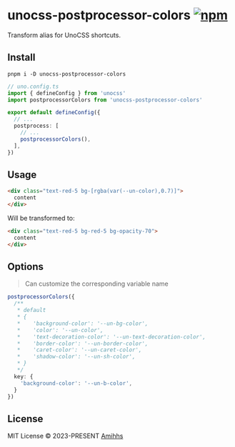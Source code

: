 # unocss-postprocessor-colors [![npm](https://img.shields.io/npm/v/unocss-postprocessor-colors.svg)](https://npmjs.com/package/unocss-postprocessor-colors)

Transform alias for UnoCSS shortcuts.

## Install
```shell
pnpm i -D unocss-postprocessor-colors
```

```ts
// uno.config.ts
import { defineConfig } from 'unocss'
import postprocessorColors from 'unocss-postprocessor-colors'

export default defineConfig({
  // ...
  postprocess: [
    // ...
    postprocessorColors(),
  ],
})
```

## Usage

```html
<div class="text-red-5 bg-[rgba(var(--un-color),0.7)]">
  content
</div>
```

Will be transformed to:

```html
<div class="text-red-5 bg-red-5 bg-opacity-70">
  content
</div>
``` 

## Options

> Can customize the corresponding variable name

```ts
postprocessorColors({
  /**
   * default
   * {
   *    'background-color': '--un-bg-color',
   *    'color': '--un-color',
   *    'text-decoration-color': '--un-text-decoration-color',
   *    'border-color': '--un-border-color',
   *    'caret-color': '--un-caret-color',
   *    'shadow-color': '--un-sh-color',
   * }
   */
  key: {
    'background-color': '--un-b-color',
  }
})

```

## License

MIT License &copy; 2023-PRESENT [Amihhs](https://github.com/amihhs)

